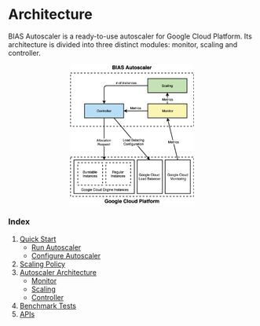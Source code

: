# Architecture
BIAS Autoscaler is a ready-to-use autoscaler for Google Cloud Platform. Its 
architecture is divided into three distinct modules: monitor, scaling and controller. 

<p align="center"><img src="../img/BIAS_architecture_colour.jpg" height="50%" width="50%"> </p>

### Index

1. [Quick Start](../src/1-quick-start.md)
   - [Run Autoscaler](../src/1-1-run.md)
   - [Configure Autoscaler](../src/1-2-configure.md)
2. [Scaling Policy](../src/2-scaling-policy.md)
3. [Autoscaler Architecture](../src/3-architecture.md)
   - [Monitor](../src/3-1-monitor.md)
   - [Scaling](3-2-scaling.md)
   - [Controller](../src/3-3-controller.md)
4. [Benchmark Tests](../src/4-benchmark-tests.md)
5. [APIs](../src/5-apis.md)
